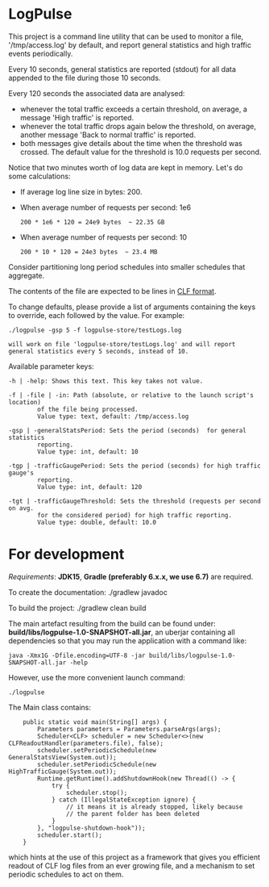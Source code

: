 # LogPulse

This project is a command line utility that can be used to monitor a file, 
'/tmp/access.log' by default, and report general statistics and high traffic 
events periodically.

Every 10 seconds, general statistics are reported (stdout) for all data 
appended to the file during those 10 seconds. 

Every 120 seconds the associated data are analysed: 

  - whenever the total traffic exceeds a certain threshold, on average, 
    a message 'High traffic' is reported. 
  - whenever the total traffic drops again below the threshold, on average, 
    another message 'Back to normal traffic' is reported. 
  - both messages give details about the time when the threshold was crossed. 
    The default value for the  threshold is 10.0 requests per second. 

Notice that two minutes worth of log data are kept in memory. Let's do some
calculations:

- If average log line size in bytes: 200.
- When average number of requests per second: 1e6
  
  
      200 * 1e6 * 120 = 24e9 bytes  ~ 22.35 GB
    
- When average number of requests per second: 10    

    
      200 * 10 * 120 = 24e3 bytes  ~ 23.4 MB
                    
Consider partitioning long period schedules into smaller schedules that aggregate.

The contents of the file are expected to be lines in 
[CLF format](https://publib.boulder.ibm.com/tividd/td/ITWSA/ITWSA_info45/en_US/HTML/guide/c-logs.html#common).
                    
To change defaults, please provide a list of arguments containing the keys to 
override, each followed by the value. For example:

    ./logpulse -gsp 5 -f logpulse-store/testLogs.log                         
    
    will work on file 'logpulse-store/testLogs.log' and will report 
    general statistics every 5 seconds, instead of 10.

Available parameter keys:

    -h | -help: Shows this text. This key takes not value.
                    
    -f | -file | -in: Path (absolute, or relative to the launch script's location) 
            of the file being processed. 
            Value type: text, default: /tmp/access.log
                            
    -gsp | -generalStatsPeriod: Sets the period (seconds)  for general statistics 
            reporting. 
            Value type: int, default: 10
                             
    -tgp | -trafficGaugePeriod: Sets the period (seconds) for high traffic gauge's 
            reporting. 
            Value type: int, default: 120
                            
    -tgt | -trafficGaugeThreshold: Sets the threshold (requests per second on avg. 
            for the considered period) for high traffic reporting. 
            Value type: double, default: 10.0 

# For development

_Requirements_: **JDK15**, **Gradle (preferably 6.x.x, we use 6.7)** are required.

To create the documentation: ./gradlew javadoc

To build the project:        ./gradlew clean build

The main artefact resulting from the build can be found under: **build/libs/logpulse-1.0-SNAPSHOT-all.jar**,
an uberjar containing all dependencies so that you may run the application with a command like:

    java -Xmx1G -Dfile.encoding=UTF-8 -jar build/libs/logpulse-1.0-SNAPSHOT-all.jar -help
    
However, use the more convenient launch command: 

    ./logpulse

The Main class contains:

    
        public static void main(String[] args) {
            Parameters parameters = Parameters.parseArgs(args);
            Scheduler<CLF> scheduler = new Scheduler<>(new CLFReadoutHandler(parameters.file), false);
            scheduler.setPeriodicSchedule(new GeneralStatsView(System.out));
            scheduler.setPeriodicSchedule(new HighTrafficGauge(System.out));
            Runtime.getRuntime().addShutdownHook(new Thread(() -> {
                try {
                    scheduler.stop();
                } catch (IllegalStateException ignore) {
                    // it means it is already stopped, likely because
                    // the parent folder has been deleted
                }
            }, "logpulse-shutdown-hook"));
            scheduler.start();
        }
        
which hints at the use of this project as a framework that gives you
efficient readout of CLF log files from an ever growing file, and a 
mechanism to set periodic schedules to act on them.
        